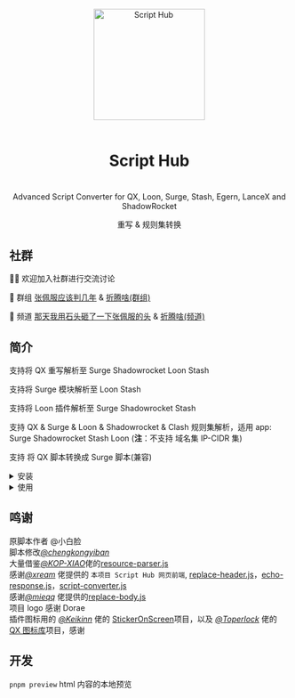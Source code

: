 <div align="center">
<br>
<img width="200" src="https://raw.githubusercontent.com/Script-Hub-Org/Script-Hub/main/assets/icon-dark.png" alt="Script Hub">
<br>
<br>
<h1 align="center">Script Hub<h1>
</div>

<p align="center" color="#6a737d">
Advanced Script Converter for QX, Loon, Surge, Stash, Egern, LanceX and ShadowRocket
</p>
<p align="center" color="#6a737d">
重写 & 规则集转换
</p>

## 社群

👏🏻 欢迎加入社群进行交流讨论

👥 群组 [张佩服应该判几年](https://t.me/zhangpeifu) & [折腾啥(群组)](https://t.me/zhetengsha_group)

📢 频道 [那天我用石头砸了一下张佩服的头](https://t.me/h5683577) & [折腾啥(频道)](https://t.me/zhetengsha)

## 简介

支持将 QX 重写解析至 Surge Shadowrocket Loon Stash

支持将 Surge 模块解析至 Loon Stash

支持将 Loon 插件解析至 Surge Shadowrocket Stash

支持 QX & Surge & Loon & Shadowrocket & Clash 规则集解析，适用 app: Surge Shadowrocket Stash Loon (**注**：不支持 域名集 IP-CIDR 集)

支持 将 QX 脚本转换成 Surge 脚本(兼容)

<details>
<summary>安装</summary>

# Surge Egern LanceX 模块

[https://raw.githubusercontent.com/Script-Hub-Org/Script-Hub/main/modules/script-hub.surge.sgmodule](https://raw.githubusercontent.com/Script-Hub-Org/Script-Hub/main/modules/script-hub.surge.sgmodule)

# Shadowrocket 模块

[https://raw.githubusercontent.com/Script-Hub-Org/Script-Hub/main/modules/script-hub.surge.sgmodule](https://raw.githubusercontent.com/Script-Hub-Org/Script-Hub/main/modules/script-hub.surge.sgmodule)

# Stash 覆写

[https://raw.githubusercontent.com/Script-Hub-Org/Script-Hub/main/modules/script-hub.stash.stoverride](https://raw.githubusercontent.com/Script-Hub-Org/Script-Hub/main/modules/script-hub.stash.stoverride)

# Loon 插件

[https://raw.githubusercontent.com/Script-Hub-Org/Script-Hub/main/modules/script-hub.loon.plugin](https://raw.githubusercontent.com/Script-Hub-Org/Script-Hub/main/modules/script-hub.loon.plugin)

</details>

<details>
<summary>使用</summary>

# 打开网页

> 如果你已经完成了信任证书 开启 MitM 等常规操作

应该可以正常访问 [https://script.hub](https://script.hub)

> 如果你实在搞不定什么是信任证书 开启 MitM

访问 [http://script.hub](http://script.hub) 也可以, 不保证功能完整性

# 关于需要开启 binary-mode 的脚本说明:

因为 qx 重写中对此类脚本没有特殊标记，仅能靠脚本名判断，如 Maasea 佬的 YouTube 去广告脚本没有以 proto.js 结尾，故转换后不会正确识别并开启  
 surge 模块及 loon 插件里的此类脚本可以正确识别并开启

</details>

## 鸣谢

原脚本作者 @小白脸  
脚本修改[_@chengkongyiban_](https://github.com/chengkongyiban)  
大量借鉴[_@KOP-XIAO_](https://github.com/KOP-XIAO)佬的[resource-parser.js](https://github.com/KOP-XIAO/QuantumultX/raw/master/Scripts/resource-parser.js)  
感谢[_@xream_](https://github.com/xream) 佬提供的 `本项目 Script Hub 网页前端`, [replace-header.js](https://github.com/xream/scripts/raw/main/surge/modules/replace-header/index.js)，[echo-response.js](https://github.com/xream/scripts/raw/main/surge/modules/echo-response/index.js)，[script-converter.js](https://raw.githubusercontent.com/xream/scripts/main/surge/modules/script-converter/script-converter.js)  
感谢[_@mieqq_](https://github.com/mieqq) 佬提供的[replace-body.js](https://github.com/mieqq/mieqq/raw/master/replace-body.js)  
项目 logo 感谢 Dorae  
插件图标用的 [_@Keikinn_](https://github.com/Keikinn) 佬的 [StickerOnScreen](https://github.com/KeiKinn/StickerOnScreen)项目，以及 [_@Toperlock_](https://github.com/Toperlock) 佬的 [QX 图标库](https://github.com/Toperlock/Quantumult/tree/main/icon)项目，感谢

## 开发

`pnpm preview` html 内容的本地预览
